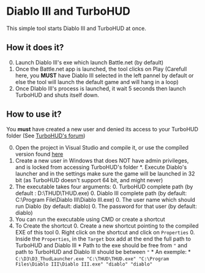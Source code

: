 # Diablo III and TurboHUD

This simple tool starts Diablo III and TurboHUD at once.

## How it does it?

0. Launch Diablo III's exe which launch Battle.net (by default)
0. Once the Battle.net app is launched, the tool clicks on Play (Carefull here, you **MUST** have Diablo III selected in the left pannel by default or else the tool will launch the default game and will hang in a loop)
0. Once DIablo III's process is launched, it wait 5 seconds then launch TurboHUD and shuts itself down.

## How to use it?

You **must** have created a new user and denied its access to your TurboHUD folder (See [TurboHUD's forum](http://turbohud.freeforums.net/thread/2980/protect-warden))

0. Open the project in Visual Studio and compile it, or use the compîled version found [here](https://github.com/yonguelink/D3_THUD/blob/master/D3_ThudLauncher.exe)
0. Create a new user in Windows that does NOT have admin privileges, and is locked from accessing TurboHUD's folder
	*. Execute Diablo's launcher and in the settings make sure the game will be launched in 32 bit (as TurboHUD doesn't support 64 bit, and might never)
0. The executable takes four arguments:
	0. TurboHUD complete path (by default : D:\THUD\THUD.exe)
	0. Diablo III complete path (by default: C:\Program File\Diablo III\Diablo III.exe)
	0. The user name which should run Diablo (by default: diablo)
	0. The password for that user (by default: diablo)
0. You can run the executable using CMD or create a shortcut
0. To Create the shortcut
	0. Create a new shortcut pointing to the compiled EXE of this tool
	0. Right click on the shortcut and click on `Properties`
	0. Inside the `Properties`, in the `Target` box add at the end the full path to TurboHUD and Diablo III
		* Path to the exe should be free from `"` and path to TurboHUD and Diablo III should be between `"`
		* An exemple:
			* `C:\D3\D3_ThudLauncher.exe "C:\THUD\THUD.exe" "C:\Program Files\Diablo III\Diablo III.exe" "diablo" "diablo"`